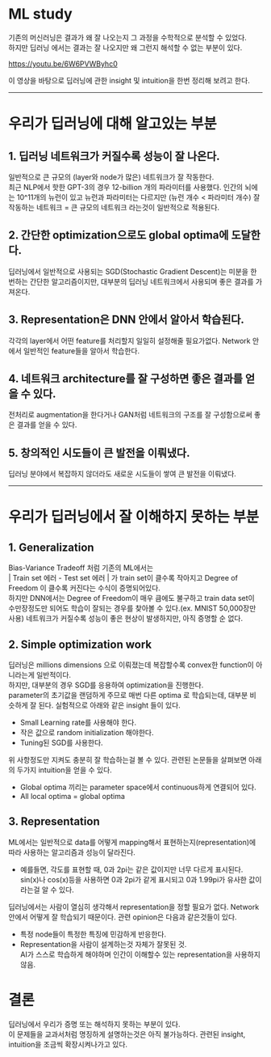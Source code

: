 # ML study
기존의 머신러닝은 결과가 왜 잘 나오는지 그 과정을 수학적으로 분석할 수 있었다.  
하지만 딥러닝 에서는 결과는 잘 나오지만 왜 그런지 해석할 수 없는 부분이 있다.

https://youtu.be/6W6PVWByhc0

이 영상을 바탕으로 딥러닝에 관한 insight 및 intuition을 한번 정리해 보려고 한다.

---

# 우리가 딥러닝에 대해 알고있는 부분

## 1. 딥러닝 네트워크가 커질수록 성능이 잘 나온다.
일반적으로 큰 규모의 (layer와 node가 많은) 네트워크가 잘 작동한다.  
최근 NLP에서 핫한 GPT-3의 경우 12-billion 개의 파라미터를 사용했다.
인간의 뇌에는 10^11개의 뉴런이 있고 
뉴런과 파라미터는 다르지만 (뉴런 개수 < 파라미터 개수) 잘 작동하는 네트워크 = 큰 규모의 네트워크 라는것이 일반적으로 적용된다.

## 2. 간단한 optimization으로도 global optima에 도달한다.
딥러닝에서 일반적으로 사용되는 SGD(Stochastic Gradient Descent)는 미분을 한번하는 간단한 알고리즘이지만,
대부분의 딥러닝 네트워크에서 사용되며 좋은 결과를 가져온다.

## 3. Representation은 DNN 안에서 알아서 학습된다.
각각의 layer에서 어떤 feature를 처리할지 일일히 설정해줄 필요가없다.
Network 안에서 일반적인 feature들을 알아서 학습한다.

## 4. 네트워크 architecture를 잘 구성하면 좋은 결과를 얻을 수 있다.
전처리로 augmentation을 한다거나 GAN처럼 네트워크의 구조를 잘 구성함으로써 좋은 결과를 얻을 수 있다.

## 5. 창의적인 시도들이 큰 발전을 이뤄냈다.
딥러닝 분야에서 복잡하지 않더라도 새로운 시도들이 쌓여 큰 발전을 이뤄냈다.

---

# 우리가 딥러닝에서 잘 이해하지 못하는 부분

## 1. Generalization
Bias-Variance Tradeoff 처럼 기존의 ML에서는  
| Train set 에러 - Test set 에러 | 가 train set이 클수록 작아지고 Degree of Freedom 이 클수록 커진다는 수식이 증명되어있다.  
하지만 DNN에서는 Degree of Freedom이 매우 큼에도 불구하고 train data set이 수만장정도만 되어도 학습이 잘되는 경우를 찾아볼 수 있다.(ex. MNIST 50,000장만 사용)
네트워크가 커질수록 성능이 좋은 현상이 발생하지만, 아직 증명할 순 없다.

## 2. Simple optimization work
딥러닝은 millions dimensions 으로 이뤄졌는데 복잡할수록 convex한 function이 아니라는게 일반적이다.  
하지만, 대부분의 경우 SGD를 응용하여 optimization을 진행한다.  
parameter의 초기값을 랜덤하게 주므로 매번 다른 optima 로 학습되는데, 대부분 비슷하게 잘 된다.
실험적으로 아래와 같은 insight 들이 있다.
- Small Learning rate를 사용해야 한다.
- 작은 값으로 random initialization 해야한다.
- Tuning된 SGD를 사용한다.  

위 사항정도만 지켜도 충분히 잘 학습하는걸 볼 수 있다.
관련된 논문들을 살펴보면 아래의 두가지 intuition을 얻을 수 있다.
- Global optima 끼리는 parameter space에서 continuous하게 연결되어 있다.
- All local optima = global optima  

## 3. Representation
ML에서는 일반적으로 data를 어떻게 mapping해서 표현하는지(representation)에 따라 사용하는 알고리즘과 성능이 달라진다.
- 예를들면, 각도를 표현할 때, 0과 2pi는 같은 값이지만 너무 다르게 표시된다.  
sin(x)나 cos(x)등을 사용하면 0과 2pi가 같게 표시되고 0과 1.99pi가 유사한 값이라는걸 알 수 있다.

딥러닝에서는 사람이 열심히 생각해서 representation을 정할 필요가 없다.
Network 안에서 어떻게 잘 학습되기 때문이다.
관련 opinion은 다음과 같은것들이 있다.
- 특정 node들이 특정한 특징에 민감하게 반응한다.
- Representation을 사람이 설계하는것 자체가 잘못된 것.  
AI가 스스로 학습하게 해야하며 인간이 이해할수 있는 representation을 사용하지 않음.

# 결론
딥러닝에서 우리가 증명 또는 해석하지 못하는 부분이 있다.  
이 문제들을 교과서처럼 명징하게 설명하는것은 아직 불가능하다.
관련된 insight, intuition을 조금씩 확장시켜나가고 있다.